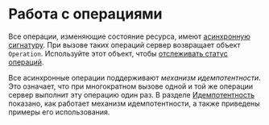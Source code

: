 # Работа с операциямиВсе операции, изменяющие состояние ресурса, имеют [асинхронную сигнатуру](async.md). При вызове таких операций сервер возвращает объект `Operation`. Используйте этот объект, чтобы [отслеживать статус операций](operation.md#monitoring).Все асинхронные операции поддерживают _механизм идемпотентности_. Это означает, что при многократном вызове одной и той же операции сервер выполнит эту операцию один раз. В разделе [Идемпотентность](idempotency.md) показано, как работает механизм идемпотентности, а также приведены примеры его использования.